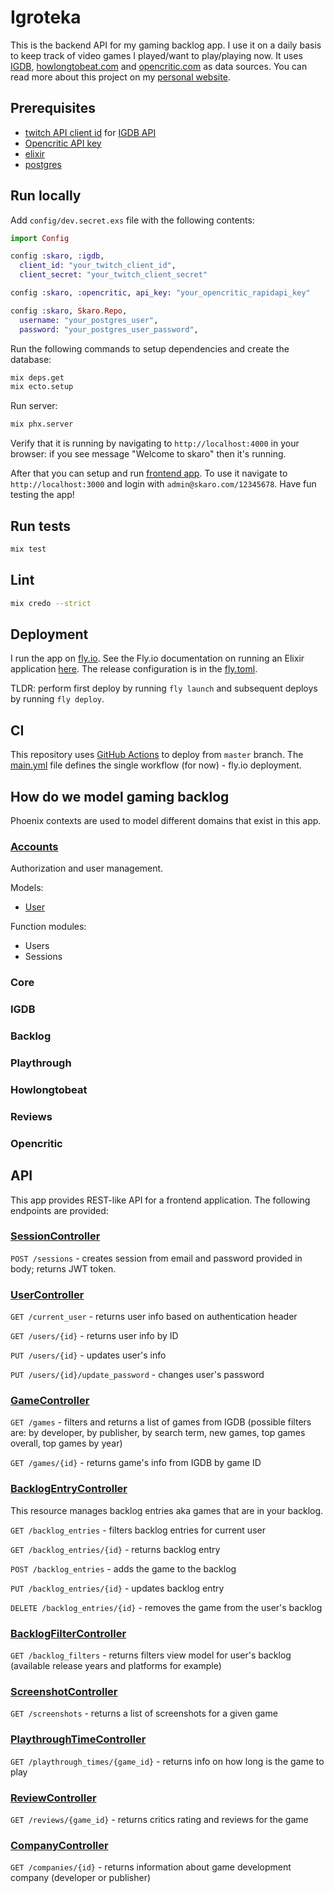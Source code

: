 # Igroteka

This is the backend API for my gaming backlog app. I use it on a daily basis to keep track of video games I played/want to play/playing now. It uses [IGDB](https://www.igdb.com), [howlongtobeat.com](https://howlongtobeat.com) and [opencritic.com](https://opencritic.com) as data sources. You can read more about this project on my [personal website](https://www.amarchenko.de/igroteka/).

## Prerequisites

- [twitch API client id](https://dev.twitch.tv) for [IGDB API](https://api-docs.igdb.com/#getting-started)
- [Opencritic API key](https://rapidapi.com/opencritic-opencritic-default/api/opencritic-api)
- [elixir](https://elixir-lang.org)
- [postgres](https://www.postgresql.org)

## Run locally

Add `config/dev.secret.exs` file with the following contents:

```elixir
import Config

config :skaro, :igdb,
  client_id: "your_twitch_client_id",
  client_secret: "your_twitch_client_secret"

config :skaro, :opencritic, api_key: "your_opencritic_rapidapi_key"

config :skaro, Skaro.Repo,
  username: "your_postgres_user",
  password: "your_postgres_user_password",
```

Run the following commands to setup dependencies and create the database:

```bash
mix deps.get
mix ecto.setup
```

Run server:

```bash
mix phx.server
```

Verify that it is running by navigating to `http://localhost:4000` in your browser: if you see message "Welcome to skaro" then it's running.

After that you can setup and run [frontend app](https://github.com/anmarchenko/igroteka_fe). To use it navigate to `http://localhost:3000` and login with `admin@skaro.com/12345678`. Have fun testing the app!

## Run tests

```bash
mix test
```

## Lint

```bash
mix credo --strict
```

## Deployment

I run the app on [fly.io](https://fly.io). See the Fly.io documentation on running an Elixir application [here](https://fly.io/docs/elixir/getting-started/). The release configuration is in the [fly.toml](https://github.com/anmarchenko/igroteka/blob/master/fly.toml).

TLDR: perform first deploy by running `fly launch` and subsequent deploys by running `fly deploy`.

## CI

This repository uses [GitHub Actions](https://github.com/features/actions) to deploy from `master` branch. The [main.yml](https://github.com/anmarchenko/igroteka/blob/master/.github/workflows/main.yml) file defines the single workflow (for now) - fly.io deployment.

## How do we model gaming backlog

Phoenix contexts are used to model different domains that exist in this app.

### [Accounts](https://github.com/anmarchenko/igroteka/blob/master/lib/skaro/accounts)

Authorization and user management.

Models:

- [User](https://github.com/anmarchenko/igroteka/blob/master/lib/skaro/accounts/user.ex)

Function modules:

- Users
- Sessions

### Core

### IGDB

### Backlog

### Playthrough

### Howlongtobeat

### Reviews

### Opencritic

## API

This app provides REST-like API for a frontend application.
The following endpoints are provided:

### [SessionController](https://github.com/anmarchenko/igroteka/blob/master/lib/skaro_web/controllers/session_controller.ex)

`POST /sessions` - creates session from email and password provided in body; returns JWT token.

### [UserController](https://github.com/anmarchenko/igroteka/blob/master/lib/skaro_web/controllers/user_controller.ex)

`GET /current_user` - returns user info based on authentication header

`GET /users/{id}` - returns user info by ID

`PUT /users/{id}` - updates user's info

`PUT /users/{id}/update_password` - changes user's password

### [GameController](https://github.com/anmarchenko/igroteka/blob/master/lib/skaro_web/controllers/game_controller.ex)

`GET /games` - filters and returns a list of games from IGDB (possible filters are: by developer, by publisher, by search term, new games, top games overall, top games by year)

`GET /games/{id}` - returns game's info from IGDB by game ID

### [BacklogEntryController](https://github.com/anmarchenko/igroteka/blob/master/lib/skaro_web/controllers/backlog_entry_controller.ex)

This resource manages backlog entries aka games that are in your backlog.

`GET /backlog_entries` - filters backlog entries for current user

`GET /backlog_entries/{id}` - returns backlog entry

`POST /backlog_entries` - adds the game to the backlog

`PUT /backlog_entries/{id}` - updates backlog entry

`DELETE /backlog_entries/{id}` - removes the game from the user's backlog

### [BacklogFilterController](https://github.com/anmarchenko/igroteka/blob/master/lib/skaro_web/controllers/backlog_filter_controller.ex)

`GET /backlog_filters` - returns filters view model for user's backlog (available release years and platforms for example)

### [ScreenshotController](https://github.com/anmarchenko/igroteka/blob/master/lib/skaro_web/controllers/screenshot_controller.ex)

`GET /screenshots` - returns a list of screenshots for a given game

### [PlaythroughTimeController](https://github.com/anmarchenko/igroteka/blob/master/lib/skaro_web/controllers/playthrough_time_controller.ex)

`GET /playthrough_times/{game_id}` - returns info on how long is the game to play

### [ReviewController](https://github.com/anmarchenko/igroteka/blob/master/lib/skaro_web/controllers/review_controller.ex)

`GET /reviews/{game_id}` - returns critics rating and reviews for the game

### [CompanyController](https://github.com/anmarchenko/igroteka/blob/master/lib/skaro_web/controllers/company_controller.ex)

`GET /companies/{id}` - returns information about game development company (developer or publisher)
